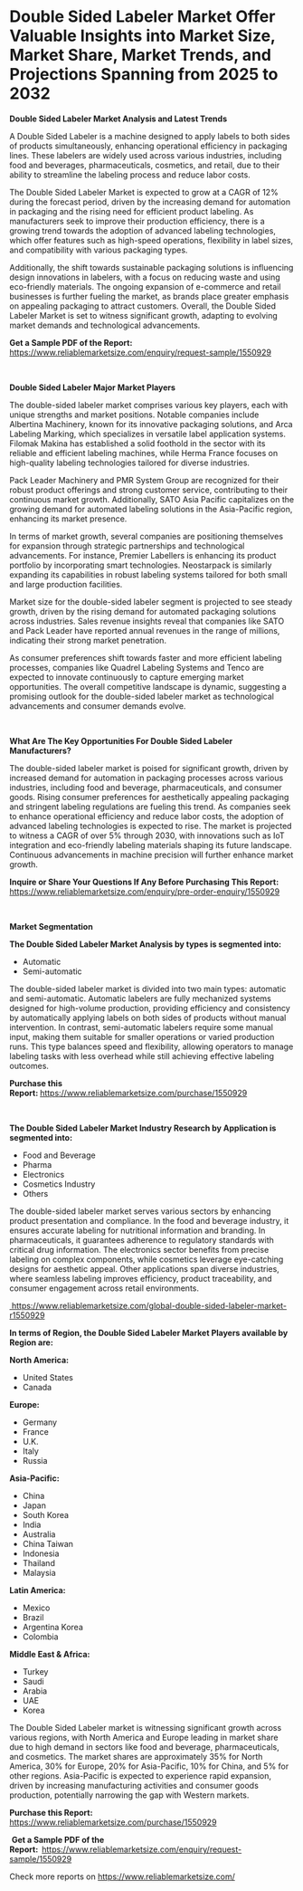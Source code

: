 <p><h1>Double Sided Labeler Market Offer Valuable Insights into Market Size, Market Share, Market Trends, and Projections Spanning from 2025 to 2032</h1></p><p><strong>Double Sided Labeler Market Analysis and Latest Trends</strong></p>
<p><p>A Double Sided Labeler is a machine designed to apply labels to both sides of products simultaneously, enhancing operational efficiency in packaging lines. These labelers are widely used across various industries, including food and beverages, pharmaceuticals, cosmetics, and retail, due to their ability to streamline the labeling process and reduce labor costs.</p><p>The Double Sided Labeler Market is expected to grow at a CAGR of 12% during the forecast period, driven by the increasing demand for automation in packaging and the rising need for efficient product labeling. As manufacturers seek to improve their production efficiency, there is a growing trend towards the adoption of advanced labeling technologies, which offer features such as high-speed operations, flexibility in label sizes, and compatibility with various packaging types.</p><p>Additionally, the shift towards sustainable packaging solutions is influencing design innovations in labelers, with a focus on reducing waste and using eco-friendly materials. The ongoing expansion of e-commerce and retail businesses is further fueling the market, as brands place greater emphasis on appealing packaging to attract customers. Overall, the Double Sided Labeler Market is set to witness significant growth, adapting to evolving market demands and technological advancements.</p></p>
<p><strong>Get a Sample PDF of the Report:&nbsp;</strong> <a href="https://www.reliablemarketsize.com/enquiry/request-sample/1550929?utm_campaign=2747&utm_medium=2&utm_source=Github&utm_content=ia&utm_term=05032025&utm_id=double-sided-labeler">https://www.reliablemarketsize.com/enquiry/request-sample/1550929</a></p>
<p>&nbsp;</p>
<p><strong>Double Sided Labeler Major Market Players</strong></p>
<p><p>The double-sided labeler market comprises various key players, each with unique strengths and market positions. Notable companies include Albertina Machinery, known for its innovative packaging solutions, and Arca Labeling Marking, which specializes in versatile label application systems. Filomak Makina has established a solid foothold in the sector with its reliable and efficient labeling machines, while Herma France focuses on high-quality labeling technologies tailored for diverse industries.</p><p>Pack Leader Machinery and PMR System Group are recognized for their robust product offerings and strong customer service, contributing to their continuous market growth. Additionally, SATO Asia Pacific capitalizes on the growing demand for automated labeling solutions in the Asia-Pacific region, enhancing its market presence.</p><p>In terms of market growth, several companies are positioning themselves for expansion through strategic partnerships and technological advancements. For instance, Premier Labellers is enhancing its product portfolio by incorporating smart technologies. Neostarpack is similarly expanding its capabilities in robust labeling systems tailored for both small and large production facilities.</p><p>Market size for the double-sided labeler segment is projected to see steady growth, driven by the rising demand for automated packaging solutions across industries. Sales revenue insights reveal that companies like SATO and Pack Leader have reported annual revenues in the range of millions, indicating their strong market penetration.</p><p>As consumer preferences shift towards faster and more efficient labeling processes, companies like Quadrel Labeling Systems and Tenco are expected to innovate continuously to capture emerging market opportunities. The overall competitive landscape is dynamic, suggesting a promising outlook for the double-sided labeler market as technological advancements and consumer demands evolve.</p></p>
<p>&nbsp;</p>
<p><strong>What Are The Key Opportunities For Double Sided Labeler Manufacturers?</strong></p>
<p><p>The double-sided labeler market is poised for significant growth, driven by increased demand for automation in packaging processes across various industries, including food and beverage, pharmaceuticals, and consumer goods. Rising consumer preferences for aesthetically appealing packaging and stringent labeling regulations are fueling this trend. As companies seek to enhance operational efficiency and reduce labor costs, the adoption of advanced labeling technologies is expected to rise. The market is projected to witness a CAGR of over 5% through 2030, with innovations such as IoT integration and eco-friendly labeling materials shaping its future landscape. Continuous advancements in machine precision will further enhance market growth.</p></p>
<p><strong>Inquire or Share Your Questions If Any Before Purchasing This Report:</strong> <a href="https://www.reliablemarketsize.com/enquiry/pre-order-enquiry/1550929?utm_campaign=2747&utm_medium=2&utm_source=Github&utm_content=ia&utm_term=05032025&utm_id=double-sided-labeler">https://www.reliablemarketsize.com/enquiry/pre-order-enquiry/1550929</a></p>
<p>&nbsp;</p>
<p><strong>Market Segmentation</strong></p>
<p><strong>The Double Sided Labeler Market Analysis by types is segmented into:</strong></p>
<p><ul><li>Automatic</li><li>Semi-automatic</li></ul></p>
<p><p>The double-sided labeler market is divided into two main types: automatic and semi-automatic. Automatic labelers are fully mechanized systems designed for high-volume production, providing efficiency and consistency by automatically applying labels on both sides of products without manual intervention. In contrast, semi-automatic labelers require some manual input, making them suitable for smaller operations or varied production runs. This type balances speed and flexibility, allowing operators to manage labeling tasks with less overhead while still achieving effective labeling outcomes.</p></p>
<p><strong>Purchase this Report:&nbsp;</strong><a href="https://www.reliablemarketsize.com/purchase/1550929?utm_campaign=2747&utm_medium=2&utm_source=Github&utm_content=ia&utm_term=05032025&utm_id=double-sided-labeler">https://www.reliablemarketsize.com/purchase/1550929</a></p>
<p>&nbsp;</p>
<p><strong>The Double Sided Labeler Market Industry Research by Application is segmented into:</strong></p>
<p><ul><li>Food and Beverage</li><li>Pharma</li><li>Electronics</li><li>Cosmetics Industry</li><li>Others</li></ul></p>
<p><p>The double-sided labeler market serves various sectors by enhancing product presentation and compliance. In the food and beverage industry, it ensures accurate labeling for nutritional information and branding. In pharmaceuticals, it guarantees adherence to regulatory standards with critical drug information. The electronics sector benefits from precise labeling on complex components, while cosmetics leverage eye-catching designs for aesthetic appeal. Other applications span diverse industries, where seamless labeling improves efficiency, product traceability, and consumer engagement across retail environments.</p></p>
<p><a href="https://www.reliablemarketsize.com/global-double-sided-labeler-market-r1550929?utm_campaign=2747&utm_medium=2&utm_source=Github&utm_content=ia&utm_term=05032025&utm_id=double-sided-labeler">&nbsp;https://www.reliablemarketsize.com/global-double-sided-labeler-market-r1550929</a></p>
<p><strong>In terms of Region, the Double Sided Labeler Market Players available by Region are:</strong></p>
<p>
    <p> <strong> North America: </strong>
        <ul>
            <li>United States</li>
            <li>Canada</li>
        </ul>
        </p> 
    <p> <strong> Europe: </strong>
        <ul>
            <li>Germany</li>
            <li>France</li>
            <li>U.K.</li>
            <li>Italy</li>
            <li>Russia</li>
        </ul>
        </p> 
    <p> <strong> Asia-Pacific: </strong>
        <ul>
            <li>China</li>
            <li>Japan</li>
            <li>South Korea</li>
            <li>India</li>
            <li>Australia</li>
            <li>China Taiwan</li>
            <li>Indonesia</li>
            <li>Thailand</li>
            <li>Malaysia</li>
        </ul>
        </p> 
    <p> <strong> Latin America: </strong>
        <ul>
            <li>Mexico</li>
            <li>Brazil</li>
            <li>Argentina Korea</li>
            <li>Colombia</li>
        </ul>
        </p> 
    <p> <strong> Middle East & Africa: </strong>
        <ul>
            <li>Turkey</li>
            <li>Saudi</li>
            <li>Arabia</li>
            <li>UAE</li>
            <li>Korea</li>
        </ul>
    </p>
    </p>
<p><p>The Double Sided Labeler market is witnessing significant growth across various regions, with North America and Europe leading in market share due to high demand in sectors like food and beverage, pharmaceuticals, and cosmetics. The market shares are approximately 35% for North America, 30% for Europe, 20% for Asia-Pacific, 10% for China, and 5% for other regions. Asia-Pacific is expected to experience rapid expansion, driven by increasing manufacturing activities and consumer goods production, potentially narrowing the gap with Western markets.</p></p>
<p><strong>Purchase this Report: </strong><a href="https://www.reliablemarketsize.com/purchase/1550929?utm_campaign=2747&utm_medium=2&utm_source=Github&utm_content=ia&utm_term=05032025&utm_id=double-sided-labeler">https://www.reliablemarketsize.com/purchase/1550929</a></p>
<p>&nbsp;<strong>Get a Sample PDF of the Report:&nbsp;&nbsp;</strong><a href="https://www.reliablemarketsize.com/enquiry/request-sample/1550929?utm_campaign=2747&utm_medium=2&utm_source=Github&utm_content=ia&utm_term=05032025&utm_id=double-sided-labeler">https://www.reliablemarketsize.com/enquiry/request-sample/1550929</a></p>
<p><strong></strong></p>
<p>Check more reports on <a href="https://www.reliablemarketsize.com/?utm_campaign=2747&utm_medium=2&utm_source=Github&utm_content=ia&utm_term=05032025&utm_id=double-sided-labeler">https://www.reliablemarketsize.com/</a></p>